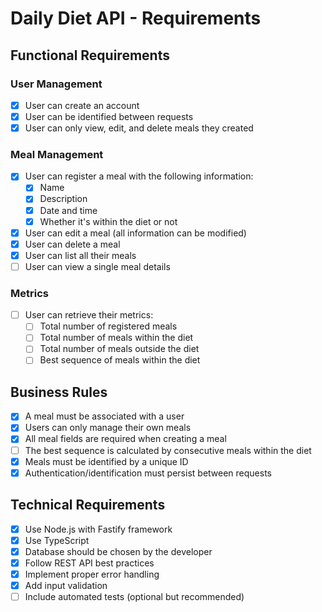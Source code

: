 # Daily Diet API - Requirements

## Functional Requirements

### User Management
- [x] User can create an account
- [x] User can be identified between requests
- [x] User can only view, edit, and delete meals they created

### Meal Management
- [x] User can register a meal with the following information:
  - [x] Name
  - [x] Description
  - [x] Date and time
  - [x] Whether it's within the diet or not
- [x] User can edit a meal (all information can be modified)
- [x] User can delete a meal
- [x] User can list all their meals
- [ ] User can view a single meal details

### Metrics
- [ ] User can retrieve their metrics:
  - [ ] Total number of registered meals
  - [ ] Total number of meals within the diet
  - [ ] Total number of meals outside the diet
  - [ ] Best sequence of meals within the diet

## Business Rules

- [x] A meal must be associated with a user
- [x] Users can only manage their own meals
- [x] All meal fields are required when creating a meal
- [ ] The best sequence is calculated by consecutive meals within the diet
- [x] Meals must be identified by a unique ID
- [x] Authentication/identification must persist between requests

## Technical Requirements

- [x] Use Node.js with Fastify framework
- [x] Use TypeScript
- [x] Database should be chosen by the developer
- [x] Follow REST API best practices
- [x] Implement proper error handling
- [x] Add input validation
- [ ] Include automated tests (optional but recommended)
